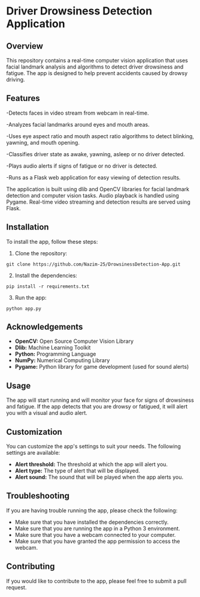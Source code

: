# Driver Drowsiness Detection Application

## Overview
This repository contains a real-time computer vision application that uses facial landmark analysis and algorithms to detect driver drowsiness and fatigue. The app is designed to help prevent accidents caused by drowsy driving.

## Features

-Detects faces in video stream from webcam in real-time.

-Analyzes facial landmarks around eyes and mouth areas.

-Uses eye aspect ratio and mouth aspect ratio algorithms to detect blinking, yawning, and mouth opening.

-Classifies driver state as awake, yawning, asleep or no driver detected.

-Plays audio alerts if signs of fatigue or no driver is detected.

-Runs as a Flask web application for easy viewing of detection results.


The application is built using dlib and OpenCV libraries for facial landmark detection and computer vision tasks. Audio playback is handled using Pygame. Real-time video streaming and detection results are served using Flask.

## Installation

To install the app, follow these steps:

1. Clone the repository:

```
git clone https://github.com/Nazim-25/DrowsinessDetection-App.git
```

2. Install the dependencies:

```
pip install -r requirements.txt
```

3. Run the app:

```
python app.py
```

## Acknowledgements
* **OpenCV:** Open Source Computer Vision Library
* **Dlib:** Machine Learning Toolkit
* **Python:** Programming Language
* **NumPy:** Numerical Computing Library
* **Pygame:** Python library for game development (used for sound alerts)

## Usage

The app will start running and will monitor your face for signs of drowsiness and fatigue. If the app detects that you are drowsy or fatigued, it will alert you with a visual and audio alert.

## Customization

You can customize the app's settings to suit your needs. The following settings are available:

* **Alert threshold:** The threshold at which the app will alert you.
* **Alert type:** The type of alert that will be displayed.
* **Alert sound:** The sound that will be played when the app alerts you.

## Troubleshooting

If you are having trouble running the app, please check the following:

* Make sure that you have installed the dependencies correctly.
* Make sure that you are running the app in a Python 3 environment.
* Make sure that you have a webcam connected to your computer.
* Make sure that you have granted the app permission to access the webcam.

## Contributing

If you would like to contribute to the app, please feel free to submit a pull request.


